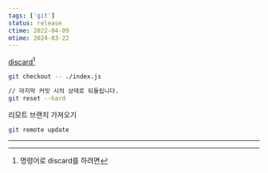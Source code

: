 ```yaml
---
tags: ['git']
status: release
ctime: 2022-04-09
mtime: 2024-03-22
---
```


[discard](https://stackoverflow.com/questions/52704/how-do-i-discard-unstaged-changes-in-git)[^105-1]

```sh
git checkout -- ./index.js

// 마지막 커밋 시의 상태로 되돌립니다.
git reset --hard
```

리모트 브랜치 가져오기

```sh
git remote update
```

---

[^105-1]: 명령어로 discard를 하려면
